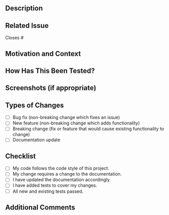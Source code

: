 <!--
Please make sure to read the Pull Request Guidelines:
https://github.com/zz0-0/dial_editor/blob/master/CONTRIBUTING.md
-->

## Description
<!-- Provide a brief description of the changes in this PR. Include any relevant context or background information. -->

## Related Issue
<!-- If this PR addresses or closes a specific issue, please link to it. -->
<!-- Example: Closes #123 or Fixes #456 -->
Closes #

## Motivation and Context
<!-- Why is this change required? What problem does it solve? -->

## How Has This Been Tested?
<!-- Please describe in detail how you tested your changes. Include the testing methods you used and the test coverage details. -->

## Screenshots (if appropriate)
<!-- Add any screenshots that could help to understand the changes in this PR. -->

## Types of Changes
<!-- What types of changes does your code introduce? Put an `x` in all the boxes that apply: -->
- [ ] Bug fix (non-breaking change which fixes an issue)
- [ ] New feature (non-breaking change which adds functionality)
- [ ] Breaking change (fix or feature that would cause existing functionality to change)
- [ ] Documentation update

## Checklist
<!-- Go over all the following points and put an `x` in all the boxes that apply. -->
<!-- If you’re unsure about any of these, don’t hesitate to ask. We’re here to help! -->
- [ ] My code follows the code style of this project.
- [ ] My change requires a change to the documentation.
- [ ] I have updated the documentation accordingly.
- [ ] I have added tests to cover my changes.
- [ ] All new and existing tests passed.

## Additional Comments
<!-- Any additional comments or information you want to provide. -->
